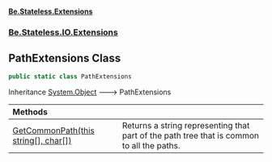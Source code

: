 #### [Be.Stateless.Extensions](README.md 'README')
### [Be.Stateless.IO.Extensions](Be.Stateless.IO.Extensions.md 'Be.Stateless.IO.Extensions')

## PathExtensions Class

```csharp
public static class PathExtensions
```

Inheritance [System.Object](https://docs.microsoft.com/en-us/dotnet/api/System.Object 'System.Object') &#129106; PathExtensions

| Methods | |
| :--- | :--- |
| [GetCommonPath(this string[], char[])](PathExtensions.GetCommonPath(thisstring[],char[]).md 'Be.Stateless.IO.Extensions.PathExtensions.GetCommonPath(this string[], char[])') | Returns a string representing that part of the path tree that is common to all the paths. |
